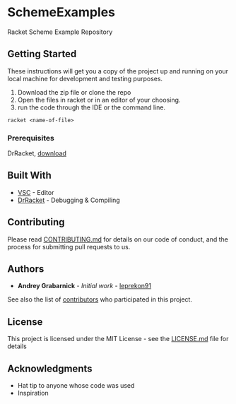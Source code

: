 # SchemeExamples

Racket Scheme Example Repository

## Getting Started

These instructions will get you a copy of the project up and running on your local machine for development and testing purposes. 

1. Download the zip file or clone the repo
2. Open the files in racket or in an editor of your choosing.
3. run the code through the IDE or the command line.
```
racket <name-of-file>
```

### Prerequisites
DrRacket, [download](https://racket-lang.org/download/)


## Built With
* [VSC](https://code.visualstudio.com/) - Editor
* [DrRacket](https://racket-lang.org) - Debugging & Compiling


## Contributing

Please read [CONTRIBUTING.md](CONTRIBUTING.md) for details on our code of conduct, and the process for submitting pull requests to us.

## Authors

* **Andrey Grabarnick** - *Initial work* - [leprekon91](https://github.com/leprekon91)

See also the list of [contributors](Contributers.md) who participated in this project.

## License

This project is licensed under the MIT License - see the [LICENSE.md](LICENSE.md) file for details

## Acknowledgments

* Hat tip to anyone whose code was used
* Inspiration
